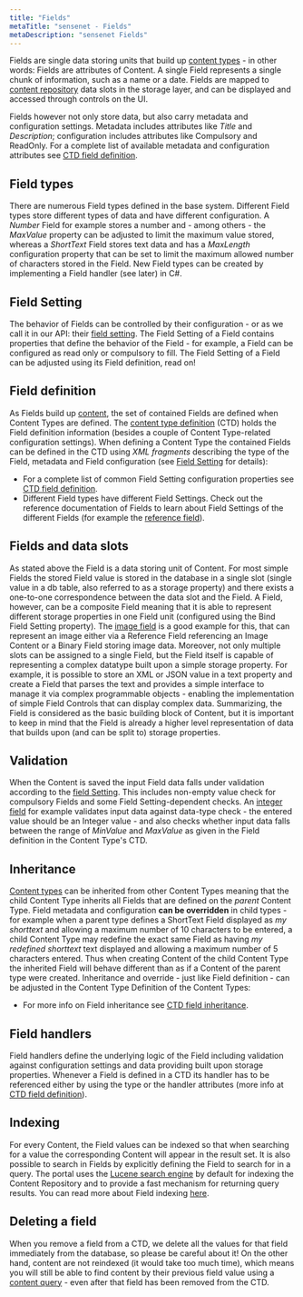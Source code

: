 ```yaml
---
title: "Fields"
metaTitle: "sensenet - Fields"
metaDescription: "sensenet Fields"
---
```


Fields are single data storing units that build up [content types](/concepts/content-management/02-content-model) - in other words: Fields are attributes of Content. A single Field represents a single chunk of information, such as a name or a date. Fields are mapped to [content repository](/concepts/basics/02-content-repository) data slots in the storage layer, and can be displayed and accessed through controls on the UI.

Fields however not only store data, but also carry metadata and configuration settings. Metadata includes attributes like *Title* and *Description*; configuration includes attributes like Compulsory and ReadOnly. For a complete list of available metadata and configuration attributes see [CTD field definition](/concepts/content-management/03-content-types).

## Field types

There are numerous Field types defined in the base system. Different Field types store different types of data and have different configuration. A *Number* Field for example stores a number and - among others - the *MaxValue* property can be adjusted to limit the maximum value stored, whereas a *ShortText* Field stores text data and has a *MaxLength* configuration property that can be set to limit the maximum allowed number of characters stored in the Field. New Field types can be created by implementing a Field handler (see later) in C#.

## Field Setting

The behavior of Fields can be controlled by their configuration - or as we call it in our API: their [field setting](/concepts/fields/01-field-setting). The Field Setting of a Field contains properties that define the behavior of the Field - for example, a Field can be configured as read only or compulsory to fill. The Field Setting of a Field can be adjusted using its Field definition, read on!

## Field definition

As Fields build up [content](/concepts/content-management), the set of contained Fields are defined when Content Types are defined. The [content type definition](/concepts/content-management/03-content-types) (CTD) holds the Field definition information (besides a couple of Content Type-related configuration settings). When defining a Content Type the contained Fields can be defined in the CTD using *XML fragments* describing the type of the Field, metadata and Field configuration (see [Field Setting](/concepts/fields/01-field-setting) for details):

- For a complete list of common Field Setting configuration properties see [CTD field definition](/concepts/content-management/03-content-types).
- Different Field types have different Field Settings. Check out the reference documentation of Fields to learn about Field Settings of the different Fields (for example the [reference field](/concepts/fields/reference)).

## Fields and data slots

As stated above the Field is a data storing unit of Content. For most simple Fields the stored Field value is stored in the database in a single slot (single value in a db table, also referred to as a storage property) and there exists a one-to-one correspondence between the data slot and the Field. A Field, however, can be a composite Field meaning that it is able to represent different storage properties in one Field unit (configured using the Bind Field Setting property). The [image field](./image) is a good example for this, that can represent an image either via a Reference Field referencing an Image Content or a Binary Field storing image data. Moreover, not only multiple slots can be assigned to a single Field, but the Field itself is capable of representing a complex datatype built upon a simple storage property. For example, it is possible to store an XML or JSON value in a text property and create a Field that parses the text and provides a simple interface to manage it via complex programmable objects - enabling the implementation of simple Field Controls that can display complex data. Summarizing, the Field is considered as the basic building block of Content, but it is important to keep in mind that the Field is already a higher level representation of data that builds upon (and can be split to) storage properties.

## Validation

When the Content is saved the input Field data falls under validation according to the [field Setting](/concepts/fields/field-setting). This includes non-empty value check for compulsory Fields and some Field Setting-dependent checks. An [integer field](./integer) for example validates input data against data-type check - the entered value should be an Integer value - and also checks whether input data falls between the range of *MinValue* and *MaxValue* as given in the Field definition in the Content Type's CTD.

## Inheritance

[Content types](/concepts/content-management/03-content-types) can be inherited from other Content Types meaning that the child Content Type inherits all Fields that are defined on the *parent* Content Type. Field metadata and configuration **can be overridden** in child types - for example when a parent type defines a ShortText Field displayed as *my shorttext* and allowing a maximum number of 10 characters to be entered, a child Content Type may redefine the exact same Field as having *my redefined shorttext* text displayed and allowing a maximum number of 5 characters entered. Thus when creating Content of the child Content Type the inherited Field will behave different than as if a Content of the parent type were created. Inheritance and override - just like Field definition - can be adjusted in the Content Type Definition of the Content Types:

- For more info on Field inheritance see [CTD field inheritance](/concepts/content-management/03-content-types).

## Field handlers

Field handlers define the underlying logic of the Field including validation against configuration settings and data providing built upon storage properties. Whenever a Field is defined in a CTD its handler has to be referenced either by using the type or the handler attributes (more info at [CTD field definition](/concepts/content-management/03-content-types)).

## Indexing

For every Content, the Field values can be indexed so that when searching for a value the corresponding Content will appear in the result set. It is also possible to search in Fields by explicitly defining the Field to search for in a query. The portal uses the [Lucene search engine](http://lucene.apache.org/lucene.net/) by default for indexing the Content Repository and to provide a fast mechanism for returning query results. You can read more about Field indexing [here](/concepts/fields/02-field-indexing).

## Deleting a field

When you remove a field from a CTD, we delete all the values for that field immediately from the database, so please be careful about it! On the other hand, content are not reindexed (it would take too much time), which means you will still be able to find content by their previous field value using a [content query](/concepts/basics/041-content-query) - even after that field has been removed from the CTD.
